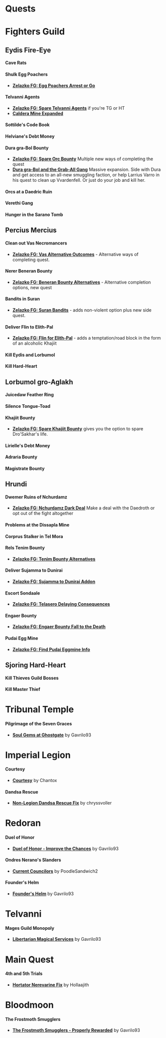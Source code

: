 # Quests

# Fighters Guild
## Eydis Fire-Eye
#### Cave Rats
#### Shulk Egg Poachers
* [**Zelazko FG: Egg Poachers Arrest or Go**](https://www.nexusmods.com/morrowind/mods/47355)
#### Telvanni Agents
* [**Zelazko FG: Spare Telvanni Agents**](https://www.nexusmods.com/morrowind/mods/47186) if you're TG or HT
* [**Caldera Mine Expanded**](https://www.nexusmods.com/morrowind/mods/45194)
#### Sottilde's Code Book
#### Helviane's Debt Money
#### Dura gra-Bol Bounty
* [**Zelazko FG: Spare Orc Bounty**](https://www.nexusmods.com/morrowind/mods/47180) Multiple new ways of completing the quest
* [**Dura gra-Bol and the Grab-All Gang**](https://www.nexusmods.com/morrowind/mods/46772) Massive expansion. Side with Dura and get access to an all-new smuggling faction, or help Larrius Varro in his quest to clean up Vvardenfell. Or just do your job and kill her.
#### Orcs at a Daedric Ruin
#### Verethi Gang
#### Hunger in the Sarano Tomb

## Percius Mercius
#### Clean out Vas Necromancers
* [**Zelazko FG: Vas Alternative Outcomes**](https://www.nexusmods.com/morrowind/mods/47192) - Alternative ways of completing quest.
#### Nerer Beneran Bounty
* [**Zelazko FG: Beneran Bounty Alternatives**](https://www.nexusmods.com/morrowind/mods/47196) - Alternative completion options, new quest
#### Bandits in Suran
* [**Zelazko FG: Suran Bandits**](https://www.nexusmods.com/morrowind/mods/47214) - adds non-violent option plus new side quest.
#### Deliver Flin to Elith-Pal
* [**Zelazko FG: Flin for Elith-Pal**](https://www.nexusmods.com/morrowind/mods/47227) - adds a temptation/road block in the form of an alcoholic Khajiit  
#### Kill Eydis and Lorbumol
#### Kill Hard-Heart

## Lorbumol gro-Aglakh
#### Juicedaw Feather Ring
#### Silence Tongue-Toad
#### Khajiit Bounty
* [**Zelazko FG: Spare Khajiit Bounty**](https://www.nexusmods.com/morrowind/mods/47167) gives you the option to spare Dro'Sakhar's life.
#### Lirielle's Debt Money
#### Adraria Bounty
#### Magistrate Bounty

## Hrundi
#### Dwemer Ruins of Nchurdamz
* [**Zelazko FG: Nchurdamz Dark Deal**](https://www.nexusmods.com/morrowind/mods/47184) Make a deal with the Daedroth or opt out of the fight altogether
#### Problems at the Dissapla Mine
#### Corprus Stalker in Tel Mora
#### Rels Tenim Bounty
* [**Zelazko FG: Tenim Bounty Alternatives**](https://www.nexusmods.com/morrowind/mods/47261)
#### Deliver Sujamma to Dunirai
* [**Zelazko FG: Sujamma to Dunirai Addon**](https://www.nexusmods.com/morrowind/mods/47304)  
#### Escort Sondaale
* [**Zelazko FG: Telasero Delaying Consequences**](https://www.nexusmods.com/morrowind/mods/47310)
#### Engaer Bounty
* [**Zelazko FG: Engaer Bounty Fall to the Death**](https://www.nexusmods.com/morrowind/mods/47336)
#### Pudai Egg Mine
* [**Zelazko FG: Find Pudai Eggmine Info**](https://www.nexusmods.com/morrowind/mods/47337)

## Sjoring Hard-Heart
#### Kill Thieves Guild Bosses
#### Kill Master Thief

# Tribunal Temple
#### Pilgrimage of the Seven Graces
* [**Soul Gems at Ghostgate**](https://www.nexusmods.com/morrowind/mods/47340) by Gavrilo93  

# Imperial Legion
#### Courtesy
* [**Courtesy**](https://www.nexusmods.com/morrowind/mods/46781) by Chantox  
#### Dandsa Rescue
* [**Non-Legion Dandsa Rescue Fix**](https://www.nexusmods.com/morrowind/mods/46927) by chryssvoller  

# Redoran
#### Duel of Honor
* [**Duel of Honor - Improve the Chances**](https://www.nexusmods.com/morrowind/mods/47393) by Gavrilo93  
#### Ondres Nerano's Slanders
* [**Current Councilors**](https://www.nexusmods.com/morrowind/mods/47342) by PoodleSandwich2  
#### Founder's Helm
* [**Founder's Helm**](https://www.nexusmods.com/morrowind/mods/47352) by Gavrilo93  

# Telvanni
#### Mages Guild Monopoly
* [**Libertarian Magical Services**](https://www.nexusmods.com/morrowind/mods/46301) by Gavrilo93  

# Main Quest
#### 4th and 5th Trials
* [**Hortator Nerevarine Fix**](https://www.nexusmods.com/morrowind/mods/43097/?) by Hollaajith  

# Bloodmoon
#### The Frostmoth Smugglers
* [**The Frostmoth Smugglers - Properly Rewarded**](https://www.nexusmods.com/morrowind/mods/47409) by Gavrilo93
